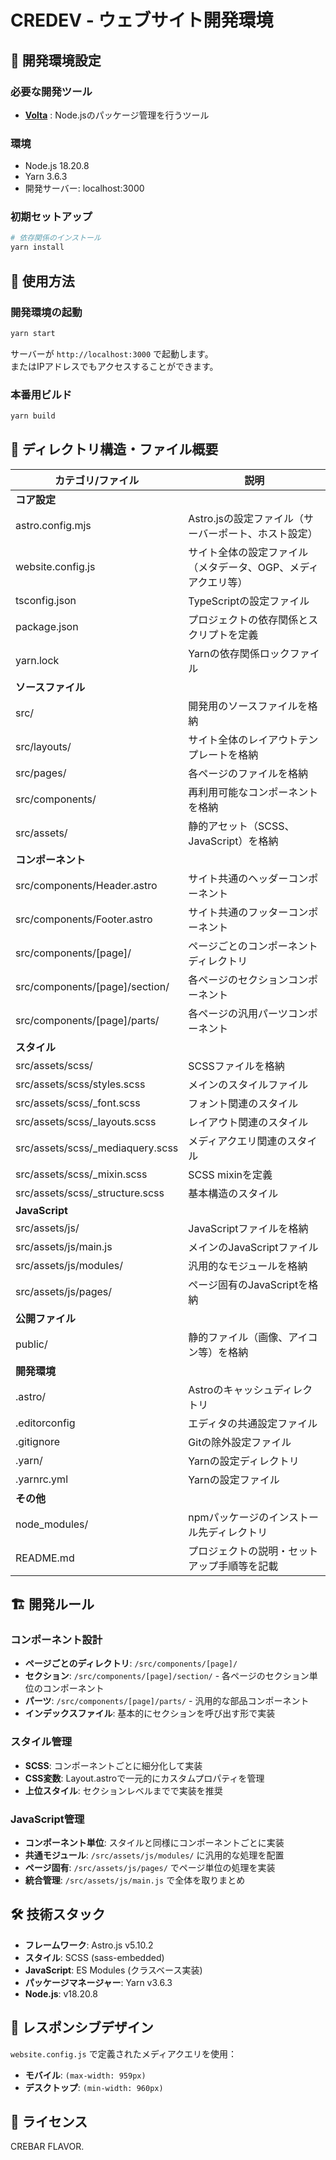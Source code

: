 # CREDEV - ウェブサイト開発環境

## 🔧 開発環境設定

### 必要な開発ツール
- [**Volta**](https://volta.sh/) : Node.jsのパッケージ管理を行うツール

### 環境
- Node.js 18.20.8
- Yarn 3.6.3
- 開発サーバー: localhost:3000

### 初期セットアップ
```bash
# 依存関係のインストール
yarn install
```

## 🚀 使用方法

### 開発環境の起動
```bash
yarn start
```
サーバーが `http://localhost:3000` で起動します。<br>
またはIPアドレスでもアクセスすることができます。

### 本番用ビルド
```bash
yarn build
```

## 📁 ディレクトリ構造・ファイル概要

| カテゴリ/ファイル | 説明 |
|-------------------|------|
| **コア設定** | |
| astro.config.mjs | Astro.jsの設定ファイル（サーバーポート、ホスト設定） |
| website.config.js | サイト全体の設定ファイル（メタデータ、OGP、メディアクエリ等） |
| tsconfig.json | TypeScriptの設定ファイル |
| package.json | プロジェクトの依存関係とスクリプトを定義 |
| yarn.lock | Yarnの依存関係ロックファイル |
| **ソースファイル** | |
| src/ | 開発用のソースファイルを格納 |
| src/layouts/ | サイト全体のレイアウトテンプレートを格納 |
| src/pages/ | 各ページのファイルを格納
| src/components/ | 再利用可能なコンポーネントを格納 |
| src/assets/ | 静的アセット（SCSS、JavaScript）を格納 |
| **コンポーネント** | |
| src/components/Header.astro | サイト共通のヘッダーコンポーネント |
| src/components/Footer.astro | サイト共通のフッターコンポーネント |
| src/components/[page]/ | ページごとのコンポーネントディレクトリ |
| src/components/[page]/section/ | 各ページのセクションコンポーネント |
| src/components/[page]/parts/ | 各ページの汎用パーツコンポーネント |
| **スタイル** | |
| src/assets/scss/ | SCSSファイルを格納 |
| src/assets/scss/styles.scss | メインのスタイルファイル |
| src/assets/scss/_font.scss | フォント関連のスタイル |
| src/assets/scss/_layouts.scss | レイアウト関連のスタイル |
| src/assets/scss/_mediaquery.scss | メディアクエリ関連のスタイル |
| src/assets/scss/_mixin.scss | SCSS mixinを定義 |
| src/assets/scss/_structure.scss | 基本構造のスタイル |
| **JavaScript** | |
| src/assets/js/ | JavaScriptファイルを格納 |
| src/assets/js/main.js | メインのJavaScriptファイル |
| src/assets/js/modules/ | 汎用的なモジュールを格納 |
| src/assets/js/pages/ | ページ固有のJavaScriptを格納 |
| **公開ファイル** | |
| public/ | 静的ファイル（画像、アイコン等）を格納 |
| **開発環境** | |
| .astro/ | Astroのキャッシュディレクトリ |
| .editorconfig | エディタの共通設定ファイル |
| .gitignore | Gitの除外設定ファイル |
| .yarn/ | Yarnの設定ディレクトリ |
| .yarnrc.yml | Yarnの設定ファイル |
| **その他** | |
| node_modules/ | npmパッケージのインストール先ディレクトリ |
| README.md | プロジェクトの説明・セットアップ手順等を記載 |

## 🏗️ 開発ルール

### コンポーネント設計
- **ページごとのディレクトリ**: `/src/components/[page]/`
- **セクション**: `/src/components/[page]/section/` - 各ページのセクション単位のコンポーネント
- **パーツ**: `/src/components/[page]/parts/` - 汎用的な部品コンポーネント
- **インデックスファイル**: 基本的にセクションを呼び出す形で実装

### スタイル管理
- **SCSS**: コンポーネントごとに細分化して実装
- **CSS変数**: Layout.astroで一元的にカスタムプロパティを管理
- **上位スタイル**: セクションレベルまでで実装を推奨

### JavaScript管理
- **コンポーネント単位**: スタイルと同様にコンポーネントごとに実装
- **共通モジュール**: `/src/assets/js/modules/` に汎用的な処理を配置
- **ページ固有**: `/src/assets/js/pages/` でページ単位の処理を実装
- **統合管理**: `/src/assets/js/main.js` で全体を取りまとめ

## 🛠️ 技術スタック

- **フレームワーク**: Astro.js v5.10.2
- **スタイル**: SCSS (sass-embedded)
- **JavaScript**: ES Modules (クラスベース実装)
- **パッケージマネージャー**: Yarn v3.6.3
- **Node.js**: v18.20.8

## 📱 レスポンシブデザイン

`website.config.js` で定義されたメディアクエリを使用：
- **モバイル**: `(max-width: 959px)`
- **デスクトップ**: `(min-width: 960px)`

## 📄 ライセンス

CREBAR FLAVOR.
